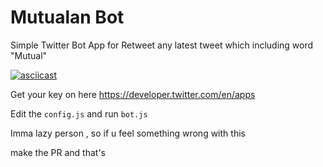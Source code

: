 # Mutualan Bot

Simple Twitter Bot App for Retweet any latest tweet which including word "Mutual"

[![asciicast](https://asciinema.org/a/362083.svg)](https://asciinema.org/a/362083)

Get your key on here
https://developer.twitter.com/en/apps

Edit the `config.js` and run `bot.js`

Imma lazy person , so if u feel something wrong with this

make the PR and that's
